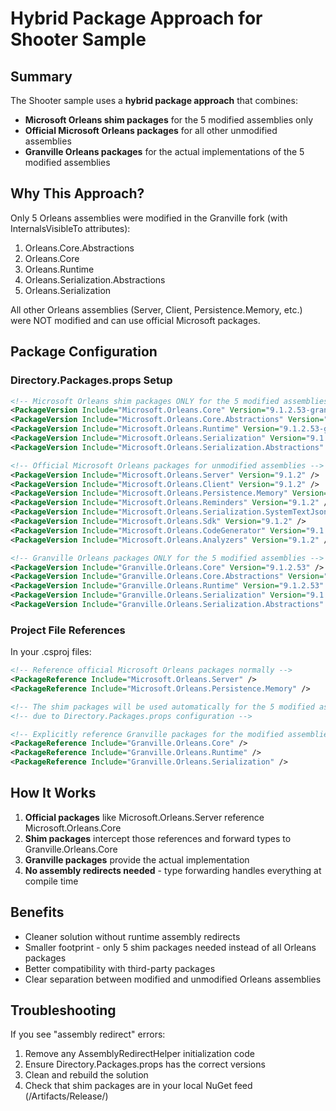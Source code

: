 # Hybrid Package Approach for Shooter Sample

## Summary

The Shooter sample uses a **hybrid package approach** that combines:
- **Microsoft Orleans shim packages** for the 5 modified assemblies only
- **Official Microsoft Orleans packages** for all other unmodified assemblies
- **Granville Orleans packages** for the actual implementations of the 5 modified assemblies

## Why This Approach?

Only 5 Orleans assemblies were modified in the Granville fork (with InternalsVisibleTo attributes):
1. Orleans.Core.Abstractions
2. Orleans.Core
3. Orleans.Runtime
4. Orleans.Serialization.Abstractions
5. Orleans.Serialization

All other Orleans assemblies (Server, Client, Persistence.Memory, etc.) were NOT modified and can use official Microsoft packages.

## Package Configuration

### Directory.Packages.props Setup

```xml
<!-- Microsoft Orleans shim packages ONLY for the 5 modified assemblies -->
<PackageVersion Include="Microsoft.Orleans.Core" Version="9.1.2.53-granville-shim" />
<PackageVersion Include="Microsoft.Orleans.Core.Abstractions" Version="9.1.2.53-granville-shim" />
<PackageVersion Include="Microsoft.Orleans.Runtime" Version="9.1.2.53-granville-shim" />
<PackageVersion Include="Microsoft.Orleans.Serialization" Version="9.1.2.53-granville-shim" />
<PackageVersion Include="Microsoft.Orleans.Serialization.Abstractions" Version="9.1.2.53-granville-shim" />

<!-- Official Microsoft Orleans packages for unmodified assemblies -->
<PackageVersion Include="Microsoft.Orleans.Server" Version="9.1.2" />
<PackageVersion Include="Microsoft.Orleans.Client" Version="9.1.2" />
<PackageVersion Include="Microsoft.Orleans.Persistence.Memory" Version="9.1.2" />
<PackageVersion Include="Microsoft.Orleans.Reminders" Version="9.1.2" />
<PackageVersion Include="Microsoft.Orleans.Serialization.SystemTextJson" Version="9.1.2" />
<PackageVersion Include="Microsoft.Orleans.Sdk" Version="9.1.2" />
<PackageVersion Include="Microsoft.Orleans.CodeGenerator" Version="9.1.2" />
<PackageVersion Include="Microsoft.Orleans.Analyzers" Version="9.1.2" />

<!-- Granville Orleans packages ONLY for the 5 modified assemblies -->
<PackageVersion Include="Granville.Orleans.Core" Version="9.1.2.53" />
<PackageVersion Include="Granville.Orleans.Core.Abstractions" Version="9.1.2.53" />
<PackageVersion Include="Granville.Orleans.Runtime" Version="9.1.2.53" />
<PackageVersion Include="Granville.Orleans.Serialization" Version="9.1.2.53" />
<PackageVersion Include="Granville.Orleans.Serialization.Abstractions" Version="9.1.2.53" />
```

### Project File References

In your .csproj files:

```xml
<!-- Reference official Microsoft Orleans packages normally -->
<PackageReference Include="Microsoft.Orleans.Server" />
<PackageReference Include="Microsoft.Orleans.Persistence.Memory" />

<!-- The shim packages will be used automatically for the 5 modified assemblies -->
<!-- due to Directory.Packages.props configuration -->

<!-- Explicitly reference Granville packages for the modified assemblies -->
<PackageReference Include="Granville.Orleans.Core" />
<PackageReference Include="Granville.Orleans.Runtime" />
<PackageReference Include="Granville.Orleans.Serialization" />
```

## How It Works

1. **Official packages** like Microsoft.Orleans.Server reference Microsoft.Orleans.Core
2. **Shim packages** intercept those references and forward types to Granville.Orleans.Core
3. **Granville packages** provide the actual implementation
4. **No assembly redirects needed** - type forwarding handles everything at compile time

## Benefits

- Cleaner solution without runtime assembly redirects
- Smaller footprint - only 5 shim packages needed instead of all Orleans packages
- Better compatibility with third-party packages
- Clear separation between modified and unmodified Orleans assemblies

## Troubleshooting

If you see "assembly redirect" errors:
1. Remove any AssemblyRedirectHelper initialization code
2. Ensure Directory.Packages.props has the correct versions
3. Clean and rebuild the solution
4. Check that shim packages are in your local NuGet feed (/Artifacts/Release/)